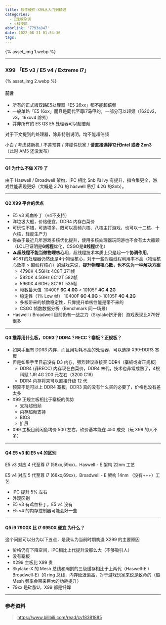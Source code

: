 ```yaml
---
title: 软件硬件-X99从入门到精通
categories:
  - 🌙逢坂杂谈
  - ⭐科技区
abbrlink: '7793e847'
date: 2022-08-31 01:54:36
tags:
---
```


{% asset_img 1.webp %}

<!--more-->

***

### X99 「E5 v3 / E5 v4 / Extreme i7」

{% asset_img 2.webp %}

#### 前言

- 所有的正式版双路E5处理器「E5 26xx」都不能超倍频
- 一般单路「E5 16xx」而且是同代至尊i7马甲的，一部分可以超频（1620v2，v3，16xxv4 除外）
- 并非所有的 ES QS E5 处理器可以超倍频

对于下文提到的处理器，除非特别说明，均不能超倍频

小白 / 考虑装新机 / 不差预算 / 非硬件玩家 /  **请直接选择12代Intel 或者 Zen3** （此时 AM5 还没发布）

***

#### Q1 为什么不做 X79 了

由于 Haswell / Broadwell 架构，IPC 相比 Snb 和 Ivy 有提升，指令集更全，游戏性能表现更好（大概是 3.7G 的 haswell 吊打 4.2G 的Snb）。

***

#### Q2 X99 平台的优点

- E5 v3 鸡血补丁（v4不支持）
- 洋垃圾大船，价格便宜，DDR4 内存白菜价
- 可玩性不错，可选项多，既可以高频六核、八核主打游戏，也可以十二核、十六核，轻度生产力
- 得益于最近几年游戏多核优化提升，使用多核处理器玩网游也不会有太大瓶颈（LOL已证明是**6线程**优化，CSGO是**8线程**优化）
- ⚠️**超线程不能当做物理核心**用，超线程技术本质上只是起一个**协调作用**，4C8T的处理器仍然还是4个物理核心，对于一些对超线程利用率不高（物理核心效率 > 超线程核心）的游戏来说，**提升物理核心数，也不失为一种解决方案**
    - 4790K 4.5GHz 4C8T 371帧
    - 5820K 4.5GHz 6C12T 582帧
    - 5960X 4.6GHz 8C16T 535帧
    - 帧数最大值  10400F **6C 4.0G** < 10105F **4C 4.2G**
    - 稳定性（1% Low 帧） 10400F **6C 4.0G** > 10105F **4C 4.2G**
    - 多核带来的帧数稳定性，只靠提升单核性能是带不来的
    - CSGO 帧数数据分析（Benchmark 同一场景）
- Haswell / Broadwell 目前仍有一战之力（Skylake挤牙膏）游戏表现比X79好很多

***

#### Q3 推荐用什么板，DDR3？DDR4？RECC？寨板？正规板？

- 如果手里有 DDR3 内存，而且用功耗不高的处理器，可以选择 X99-DDR3 寨板
- 但是如果手里目前没有 D3 内存，强烈建议直接买 DDR4（寨板或者正规板）
    - DDR4 (非RECC) 内存现在白菜价，DDR4 末代，技术也非常成熟了，4根科赋 1JR 4G 200 元左右（3200 C16）
    - DDR4 内存将来可以直接升级 12 代
- 预算不足可以上 DDR4 寨板，DDR3 真的没有什么买的必要了，价格也没有差太多
- X99 正规主板相比于寨板的优势
    - 支持超倍频
    - 内存超频支持
    - BIOS
    - 扩展
- X99 主板目前闲鱼均价 500 左右，砍价基本能在 450 成交（玩 X99 的人不多）

***

#### Q4 E5 v3 和 E5 v4 的区别

E5 v3 对应 4 代至尊 i7 (58xx,59xx)，Haswell - E 架构 22nm 工艺

E5 v4 对应 5 代至尊 i7 (68xx,69xx)，Broadwell - E 架构 14nm （没有+++）工艺

- IPC 提升 5% 左右
- 外观区别
- E5 v3 有鸡血补丁，E5 v4 没有
- E5 v4 的内存控制器可能会好一些

***

#### Q5 i9 7900X 比 i7 6950X 便宜 为什么？

这个问题可以分为以下五点，是我认为当前时期劝退 X299 的主要原因
- 价格仍有下降空间，IPC相比上代提升没那么大（不够吸引人）
- 没有寨板
- X299 主板比 X99 贵
- Skylake-X 的 Mesh 总线和阉割的三级缓存相比于上两代（Haswell-E / Broadwell-E）的 ring 总线，内存延迟偏高，对于游戏玩家来说是致命的（超 Mesh 频率会带来巨大的功耗提升）
- 79xx 是硅脂U，X99 都是钎焊

***

### 参考资料

> <https://www.bilibili.com/read/cv18381885>
